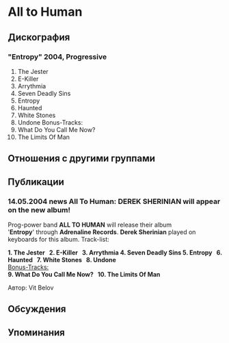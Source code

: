 # All to Human



## Дискография

### "Entropy" 2004, Progressive

1. The Jester   
2. E-Killer   
3. Arrythmia 
4. Seven Deadly Sins
5. Entropy   
6. Haunted   
7. White Stones   
8. Undone
Bonus-Tracks:
9. What Do You Call Me Now?   
10. The Limits Of Man


## Отношения с другими группами


## Публикации

### 14.05.2004 news All To Human: DEREK SHERINIAN will appear on the new album!

<P>Prog-power band <B>ALL TO HUMAN</B> will release their album '<B>Entropy</B>'&nbsp;through <B>Adrenaline Records</B>. <B>Derek Sherinian</B> played on keyboards for this album. Track-list:</P>
<P><B>1. The Jester&nbsp;&nbsp;&nbsp;2. E-Killer &nbsp;&nbsp;3. Arrythmia 4. Seven Deadly Sins 5. Entropy &nbsp;&nbsp;6. Haunted &nbsp;&nbsp;7. White Stones &nbsp;&nbsp;8. Undone</B><BR><U>Bonus-Tracks:<BR></U><B>9. What Do You Call Me Now? &nbsp;&nbsp;10. The Limits Of Man</B><BR></P>
Автор: Vit Belov


## Обсуждения


## Упоминания

